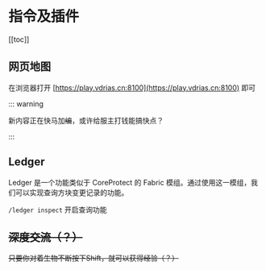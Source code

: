 # 指令及插件

[[toc]]

## 网页地图

在浏览器打开 [https://play.vdrias.cn:8100](https://play.vdrias.cn:8100) 即可

::: warning 

新内容正在快马加~~编~~，或许给服主打钱能搞快点？

:::

## Ledger

Ledger 是一个功能类似于 CoreProtect 的 Fabric 模组。通过使用这一模组，我们可以实现查询方块变更记录的功能。

`/ledger inspect` 开启查询功能

## ~~深度交流（？）~~

~~只要你对着生物不断按下Shift，就可以获得经验（？）~~
